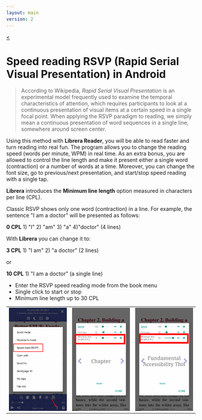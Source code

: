 ```yaml
---
layout: main
version: 2
---
```

[<](/wiki/faq)

# Speed reading RSVP (Rapid Serial Visual Presentation) in Android

> According to Wikipedia, *Rapid Serial Visual Presentation* is an experimental model frequently used to examine the temporal characteristics of attention, which requires participants to look at a continuous presentation of visual items at a certain speed in a single focal point. When applying the RSVP paradigm to reading, we simply mean a continuous presentation of word sequences in a single line, somewhere around screen center. 

Using this method with __Librera Reader__, you will be able to read faster and turn reading into real fun.
The program allows you to change the reading speed (words per minute, WPM) in real time. As an extra bonus, you are allowed to control the line length and make it present either a single word (contraction) or a number of words at a time.
Moreover, you can change the font size, go to previous/next presentation, and start/stop speed reading with a single tap.

__Librera__ introduces the **Minimum line length** option measured in characters per line (CPL).

Classic  RSVP shows only one word (contraction) in a line. For example, the sentence "I am a doctor" will be presented as follows:

**0 CPL** 1) "I" 2) "am" 3) "a" 4)"doctor" (4 lines)

With __Librera__ you can change it to:

**3 CPL** 1) "I am" 2) "a doctor" (2 lines)

or

**10 CPL** 1) "I am a doctor" (a single line)

* Enter the RSVP speed reading mode from the book menu
* Single click to start or stop
* Minimum line length up to 30 CPL

||||
|-|-|-|
|![](1.png)|![](2.png)|![](3.png)|


